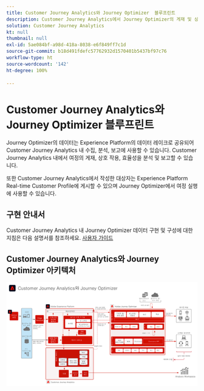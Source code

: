 ```yaml
---
title: Customer Journey Analytics와 Journey Optimizer  블루프린트
description: Customer Journey Analytics에서 Journey Optimizer의 게재 및 상호 작용 데이터를 포함하여 고객 여정 전반에 걸친 데이터 및 고객 행동을 통합하고 분석합니다.
solution: Customer Journey Analytics
kt: null
thumbnail: null
exl-id: 5ae084bf-a98d-418a-8038-e6f849ff7c1d
source-git-commit: b18d491fdefc57762932d1570401b5437bf97c76
workflow-type: ht
source-wordcount: '142'
ht-degree: 100%

---
```


# Customer Journey Analytics와 Journey Optimizer  블루프린트

Journey Optimizer의 데이터는 Experience Platform의 데이터 레이크로 공유되어 Customer Journey Analytics 내 수집, 분석, 보고에 사용할 수 있습니다. Customer Journey Analytics 내에서 여정의 게재, 상호 작용, 효율성을 분석 및 보고할 수 있습니다.

또한 Customer Journey Analytics에서 작성한 대상자는 Experience Platform Real-time Customer Profile에 게시할 수 있으며 Journey Optimizer에서 여정 실행에 사용할 수 있습니다.

## 구현 안내서

Customer Journey Analytics 내 Journey Optimizer 데이터 구현 및 구성에 대한 지침은 다음 설명서를 참조하세요. [사용자 가이드](https://experienceleague.adobe.com/docs/journey-optimizer/using/reporting/reports/sharing-overview.html?lang=ko)

## Customer Journey Analytics와 Journey Optimizer 아키텍처

![아키텍처 다이어그램](assets/CJA_AJO.svg)

